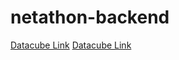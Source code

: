# netathon-backend
[Datacube Link](http://192.168.0.124:5173/dashboard/leaderboard/170/edit)
[Datacube Link](http://192.168.0.124:5173/dashboard/leaderboard/170)
